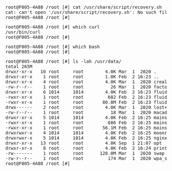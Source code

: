 

<pre>
root@F005-4A88 /root [#] cat /usr/share/script/recovery.sh
cat: can't open '/usr/share/script/recovery.sh': No such file or directory
root@F005-4A88 /root [#]
</pre>

<pre>
root@F005-4A88 /root [#] which curl
/usr/bin/curl
root@F005-4A88 /root [#]
</pre>

<pre>
root@F005-4A88 /root [#] which bash
root@F005-4A88 /root [#] 
</pre>

<pre>
root@F005-4A88 /root [#] ls -lah /usr/data/
total 265M   
drwxr-xr-x   10 root     root        4.0K Mar  1  2020 .
drwxr-xr-x    1 root     root        1.0K Feb  2 16:23 ..
drwxr-xr-x    4 root     root        4.0K Mar  1  2020 creality
-rw-r--r--    1 root     root          26 Mar  1  2020 factory_test_result
drwxr-xr-x    6 1014     1014        4.0K Feb  2 16:23 fluidd
-rwxr-xr-x    1 root     root         682 Feb  2 16:23 fluidd.sh
-rwxr-xr-x    1 root     root       80.8M Feb  2 16:23 fluidd.tar
drwx------    2 root     root        4.0K Mar  1  2020 lost+found
-rw-r--r--    1 root     root          18 Mar  1  2020 macaddr.txt
drwxr-xr-x    5 1014     1014        4.0K Feb  2 16:25 mainsail
-rwxr-xr-x    1 root     root         686 Feb  2 16:25 mainsail.sh
-rwxr-xr-x    1 root     root       56.1M Feb  2 16:25 mainsail.tar
drwxrwxr-x    4 1014     1014        4.0K Feb  2 16:25 moonraker
drwxrwxr-x    5 1014     1014        4.0K Feb  2 16:25 nginx
drwxr-xr-x   13 root     root        4.0K Sep  1 21:07 opt
drwxr-xr-x    8 root     root        4.0K Feb  2 16:24 printer_data
-rw-------    1 root     root      128.0M Mar  1  2020 swap
-rw-r--r--    1 root     root         174 Mar  1  2020 wpa_supplicant.conf
root@F005-4A88 /root [#]
</pre>

<pre>

</pre>

<pre>

</pre>

<pre>

</pre>
